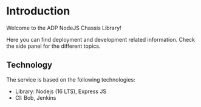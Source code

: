 # Introduction

Welcome to the ADP NodeJS Chassis Library!

Here you can find deployment and development related information.
Check the side panel for the different topics.

## Technology

The service is based on the following technologies:

- Library: Nodejs (16 LTS), Express JS
- CI: Bob, Jenkins
